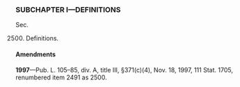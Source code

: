 ### SUBCHAPTER I—DEFINITIONS ###

Sec.

2500. Definitions.

#### Amendments ####

**1997**—Pub. L. 105–85, div. A, title III, §371(c)(4), Nov. 18, 1997, 111 Stat. 1705, renumbered item 2491 as 2500.